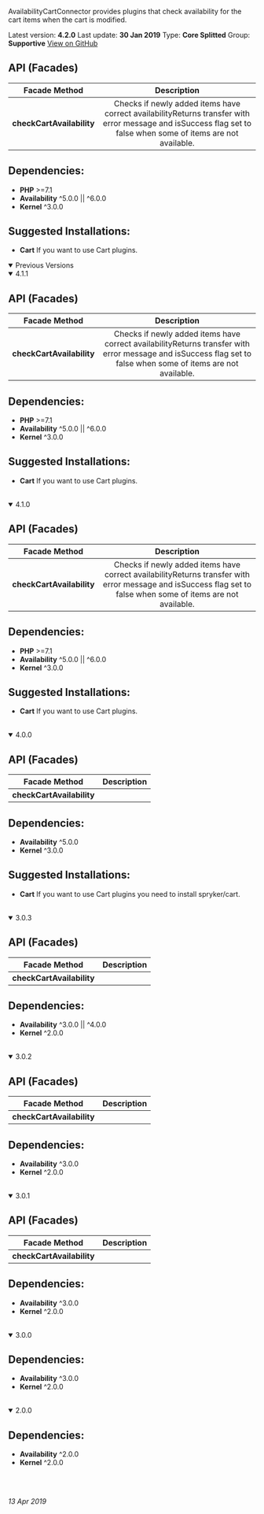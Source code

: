AvailabilityCartConnector provides plugins that check availability for the cart items when the cart is modified.

Latest version: **4.2.0**
Last update: **30 Jan 2019**
Type: **Core Splitted**
Group: **Supportive**
[View on GitHub](https://github.com/spryker/availability-cart-connector/releases/tag/4.2.0)

## API (Facades)

|       Facade Method       |                         Description                          |
| :-----------------------: | :----------------------------------------------------------: |
| **checkCartAvailability** | Checks if newly added items have correct availabilityReturns transfer with error message and isSuccess flag set to false when some of items are not available. |

## Dependencies:

* **PHP** >=7.1
* **Availability** ^5.0.0 || ^6.0.0
* **Kernel** ^3.0.0

## Suggested Installations:

* **Cart** If you want to use Cart plugins.

<details open>
<summary>Previous Versions </summary>

<details open>
<summary>4.1.1 </summary>

## API (Facades)

|       Facade Method       |                         Description                          |
| :-----------------------: | :----------------------------------------------------------: |
| **checkCartAvailability** | Checks if newly added items have correct availabilityReturns transfer with error message and isSuccess flag set to false when some of items are not available. |

## Dependencies:

* **PHP** >=7.1
* **Availability** ^5.0.0 || ^6.0.0
* **Kernel** ^3.0.0

## Suggested Installations:

* **Cart** If you want to use Cart plugins.
<br>
</details>

<details open>
<summary>4.1.0 </summary>

## API (Facades)

|       Facade Method       |                         Description                          |
| :-----------------------: | :----------------------------------------------------------: |
| **checkCartAvailability** | Checks if newly added items have correct availabilityReturns transfer with error message and isSuccess flag set to false when some of items are not available. |

## Dependencies:

* **PHP** >=7.1
* **Availability** ^5.0.0 || ^6.0.0
* **Kernel** ^3.0.0

## Suggested Installations:

* **Cart** If you want to use Cart plugins.
<br>
</details>

<details open>
<summary>4.0.0 </summary>

## API (Facades)

|       Facade Method       | Description |
| :-----------------------: | :---------: |
| **checkCartAvailability** |             |

## Dependencies:

* **Availability** ^5.0.0
* **Kernel** ^3.0.0

## Suggested Installations:

* **Cart** If you want to use Cart plugins you need to install spryker/cart.
<br>
</details>

<details open>
<summary>3.0.3</summary>

## API (Facades)

|       Facade Method       | Description |
| :-----------------------: | :---------: |
| **checkCartAvailability** |             |

## Dependencies:

* **Availability** ^3.0.0 || ^4.0.0
* **Kernel** ^2.0.0
<br>
</details>

<details open>
<summary>3.0.2</summary>

## API (Facades)

|       Facade Method       | Description |
| :-----------------------: | :---------: |
| **checkCartAvailability** |             |

## Dependencies:

* **Availability** ^3.0.0
* **Kernel** ^2.0.0
<br>
</details>

<details open>
<summary>3.0.1 </summary>

## API (Facades)

|       Facade Method       | Description |
| :-----------------------: | :---------: |
| **checkCartAvailability** |             |

## Dependencies:

* **Availability** ^3.0.0
* **Kernel** ^2.0.0
<br>
</details>

<details open>
<summary>3.0.0 </summary>

## Dependencies:

* **Availability** ^3.0.0
* **Kernel** ^2.0.0
<br>
</details>

<details open>
<summary>2.0.0 </summary>

## Dependencies:

* **Availability** ^2.0.0
* **Kernel** ^2.0.0
<br>
</details>


<br>
</details>

_13 Apr 2019_